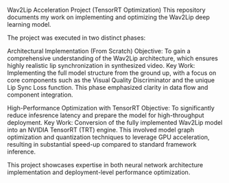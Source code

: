 Wav2Lip Acceleration Project (TensorRT Optimization) This repository documents my work on implementing and optimizing the Wav2Lip deep learning model.

The project was executed in two distinct phases:

Architectural Implementation (From Scratch) Objective: To gain a comprehensive understanding of the Wav2Lip architecture, which ensures highly realistic lip synchronization in synthesized video.
Key Work: Implementing the full model structure from the ground up, with a focus on core components such as the Visual Quality Discriminator and the unique Lip Sync Loss function. This phase emphasized clarity in data flow and component integration.

High-Performance Optimization with TensorRT Objective: To significantly reduce infesrence latency and prepare the model for high-throughput deployment.
Key Work: Conversion of the fully implemented Wav2Lip model into an NVIDIA TensorRT (TRT) engine. This involved model graph optimization and quantization techniques to leverage GPU acceleration, resulting in substantial speed-up compared to standard framework inference.

This project showcases expertise in both neural network architecture implementation and deployment-level performance optimization.
